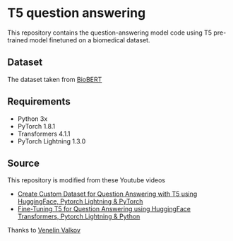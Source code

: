 # T5 question answering
This repository contains the question-answering model code using T5 pre-trained model finetuned on a biomedical dataset.

## Dataset
The dataset taken from [BioBERT]((https://github.com/dmis-lab/biobert))

## Requirements
- Python 3x
- PyTorch 1.8.1
- Transformers 4.1.1
- PyTorch Lightning 1.3.0

## Source
This repository is modified from these Youtube videos
- [Create Custom Dataset for Question Answering with T5 using HuggingFace, Pytorch Lightning & PyTorch]((https://www.youtube.com/watch?v=_l2wJb3QPdk&t=679s))
- [Fine-Tuning T5 for Question Answering using HuggingFace Transformers, Pytorch Lightning & Python]((https://www.youtube.com/watch?v=r6XY80Z9eSA))

Thanks to [Venelin Valkov]((https://www.youtube.com/channel/UCoW_WzQNJVAjxo4osNAxd_g))